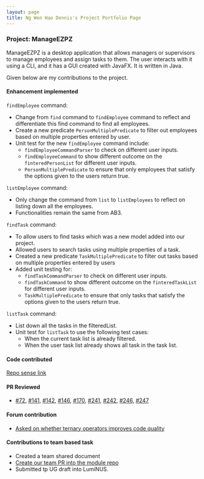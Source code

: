 ```yaml
---
layout: page
title: Ng Wen Hao Dennis's Project Portfolio Page
---
```


### Project: ManageEZPZ

ManageEZPZ is a desktop application that allows managers or supervisors to manage employees and assign tasks to them. The user interacts with it using a CLI, and it has a GUI created with JavaFX. It is written in Java.

Given below are my contributions to the project.

#### Enhancement implemented
`findEmployee` command:
* Change  from `find` command to `findEmployee` command to reflect and differentiate this find command to find all employees.
* Create a new predicate `PersonMultiplePredicate` to filter out employees based on multiple properties entered by user.
* Unit test for the new `findEmployee` command include:
  * `findEmployeeCommandParser` to check on different user inputs.
  * `findEmployeeCommand` to show different outcome on the `finteredPersonList` for different user inputs.
  * `PersonMultiplePredicate` to ensure that only employees that satisfy the options given to the users return true.

`listEmployee` command:
* Only change the command from `list` to `listEmployees` to reflect on listing down all the employees.
* Functionalities remain the same from AB3.

<div style="page-break-after: always;"></div>

`findTask` command:
* To allow users to find tasks which was a new model added into our project.
* Allowed users to search tasks using multiple properties of a task.
* Created a new predicate `TaskMultiplePredicate` to filter out tasks based on multiple properties entered by users
* Added unit testing for:
  * `findTaskCommandParser` to check on different user inputs.
  * `findTaskCommand` to show different outcome on the `finteredTaskList` for different user inputs.
  * `TaskMultiplePredicate` to ensure that only tasks that satisfy the options given to the users return true.

`listTask` command:
* List down all the tasks in the filteredList.
* Unit test for `listTask` to use the following test cases:
  * When the current task list is already filtered.
  * When the user task list already shows all task in the task list.

#### Code contributed
[Repo sense link](https://nus-cs2103-ay2122s2.github.io/tp-dashboard/?search=denniszedead&breakdown=true&sort=groupTitle&sortWithin=title&since=2022-02-18&timeframe=commit&mergegroup=&groupSelect=groupByRepos&checkedFileTypes=docs~functional-code~test-code~other)

#### PR Reviewed
* [#72](https://github.com/AY2122S2-CS2103-F11-1/tp/pull/72), 
[#141](https://github.com/AY2122S2-CS2103-F11-1/tp/pull/141), 
[#142](https://github.com/AY2122S2-CS2103-F11-1/tp/pull/142), 
[#146](https://github.com/AY2122S2-CS2103-F11-1/tp/pull/146), 
[#170](https://github.com/AY2122S2-CS2103-F11-1/tp/pull/170), 
[#241](https://github.com/AY2122S2-CS2103-F11-1/tp/pull/241), 
[#242](https://github.com/AY2122S2-CS2103-F11-1/tp/pull/242), 
[#246](https://github.com/AY2122S2-CS2103-F11-1/tp/pull/246), 
[#247](https://github.com/AY2122S2-CS2103-F11-1/tp/pull/247)

#### Forum contribution
* [Asked on whether ternary operators improves code quality](https://github.com/nus-cs2103-AY2122S2/forum/issues/131)

#### Contributions to team based task
* Created a team shared document
* [Create our team PR into the module repo](https://github.com/nus-cs2103-AY2122S2/tp/pull/62)
* Submitted tp UG draft into LumiNUS.
